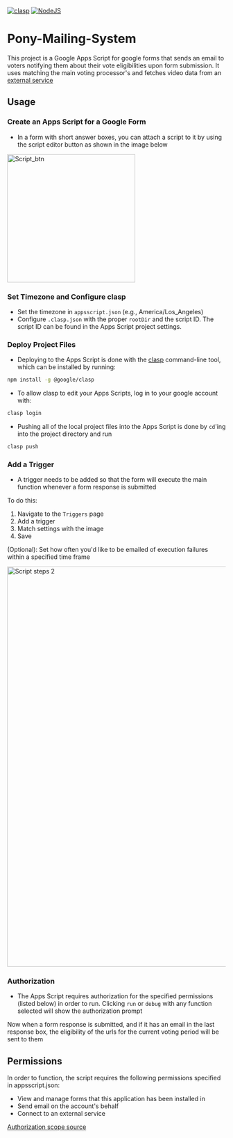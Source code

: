[![clasp](https://img.shields.io/badge/clasp-4285f4.svg)](https://github.com/google/clasp) [![NodeJS](https://img.shields.io/badge/Node.js-6DA55F?logo=node.js&logoColor=white)](https://nodejs.org/en)

# Pony-Mailing-System
This project is a Google Apps Script for google forms that sends an email to voters notifying them about their vote eligibilities upon form submission. It uses matching the main voting processor's and fetches video data from an [external service](https://github.com/Brambles-cat/VidDataFetcherEndpoint)

## Usage

### Create an Apps Script for a Google Form
* In a form with short answer boxes, you can attach a script to it by using the script editor button as shown in the image below

<img width="295" alt="Script_btn" src="https://github.com/Brambles-cat/Pony-Mailing-System/assets/74834218/37f9796d-5e0c-46d0-be5a-db64851c7ba4">

### Set Timezone and Configure clasp
* Set the timezone in `appsscript.json` (e.g., America/Los_Angeles)
* Configure `.clasp.json` with the proper `rootDir` and the script ID. The script ID can be found in the Apps Script project settings.

### Deploy Project Files
* Deploying to the Apps Script is done with the [clasp](https://github.com/google/clasp) command-line tool, which can be installed by running:
```bash
npm install -g @google/clasp
```

* To allow clasp to edit your Apps Scripts, log in to your google account with:
```bash
clasp login
```

* Pushing all of the local project files into the Apps Script is done by `cd`'ing into the project directory and run
```bash
clasp push
```

### Add a Trigger
* A trigger needs to be added so that the form will execute the main function whenever a form response is submitted

To do this:
1. Navigate to the `Triggers` page
2. Add a trigger
3. Match settings with the image
4. Save

(Optional): Set how often you'd like to be emailed of execution failures within a specified time frame

<img width="921" alt="Script steps 2" src="https://github.com/Brambles-cat/Pony-Mailing-System/assets/74834218/e85b1eeb-55da-42f4-b858-e8ab4c2805b4">

### Authorization

* The Apps Script requires authorization for the specified permissions (listed below) in order to run. Clicking `run` or `debug` with any function selected will show the authorization prompt

Now when a form response is submitted, and if it has an email in the last response box, the eligibility of the urls for the current voting period will be sent to them

## Permissions

In order to function, the script requires the following permissions specified in appsscript.json:
* View and manage forms that this application has been installed in
* Send email on the account's behalf
* Connect to an external service

[Authorization scope source](https://developers.google.com/identity/protocols/oauth2/scopes)